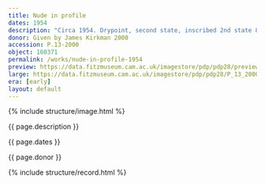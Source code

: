 ```yaml
---
title: Nude in profile
dates: 1954
description: "Circa 1954. Drypoint, second state, inscribed 2nd state 8/10."
donor: Given by James Kirkman 2000
accession: P.13-2000
object: 160371
permalink: /works/nude-in-profile-1954
preview: https://data.fitzmuseum.cam.ac.uk/imagestore/pdp/pdp28/preview_P_13_2000.jpg
large: https://data.fitzmuseum.cam.ac.uk/imagestore/pdp/pdp28/P_13_2000.jpg
era: [early]
layout: default
---
```

{% include structure/image.html %}

{{ page.description }}

{{ page.dates }}

{{ page.donor }}

{% include structure/record.html %}
